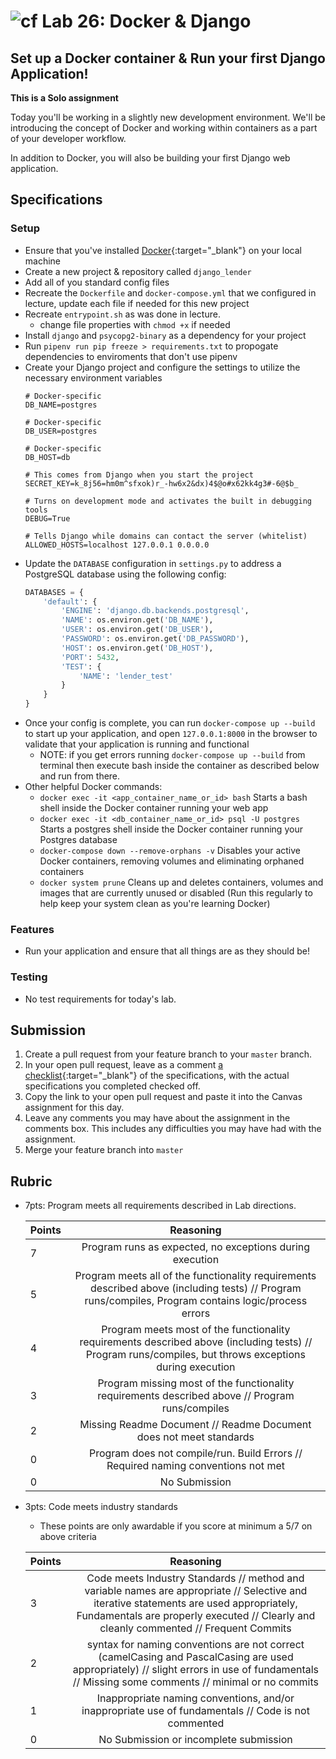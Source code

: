 # ![cf](http://i.imgur.com/7v5ASc8.png) Lab 26: Docker & Django

## Set up a Docker container & Run your first Django Application!

**This is a Solo assignment**
<!-- short description of project -->
Today you'll be working in a slightly new development environment. We'll be introducing the concept of Docker and working within containers as a part of your developer workflow.

In addition to Docker, you will also be building your first Django web application.

## Specifications
<!-- Write a spefication for the features required in this lab assignment -->

### Setup
- Ensure that you've installed [Docker](https://www.docker.com/community-edition#/download){:target="_blank"} on your local machine
- Create a new project & repository called `django_lender`
- Add all of you standard config files
- Recreate the `Dockerfile` and `docker-compose.yml` that we configured in lecture, update each file if needed for this new project
- Recreate `entrypoint.sh` as was done in lecture.
    - change file properties with `chmod +x` if needed
- Install `django` and `psycopg2-binary` as a dependency for your project
- Run `pipenv run pip freeze > requirements.txt` to propogate dependencies to enviroments that don't use pipenv
- Create your Django project and configure the settings to utilize the necessary environment variables
    ```dotenv
    # Docker-specific
    DB_NAME=postgres
    
    # Docker-specific  
    DB_USER=postgres
    
    # Docker-specific
    DB_HOST=db 
    
    # This comes from Django when you start the project 
    SECRET_KEY=k_8j56=hm0m^sfxok)r_-hw6x2&dx)4$@o#x62kk4g3#-6@$b_ 
    
    # Turns on development mode and activates the built in debugging tools 
    DEBUG=True  
    
    # Tells Django while domains can contact the server (whitelist)
    ALLOWED_HOSTS=localhost 127.0.0.1 0.0.0.0  
    ```
- Update the `DATABASE` configuration in `settings.py` to address a PostgreSQL database using the following config:
    ```python
    DATABASES = {
        'default': {
            'ENGINE': 'django.db.backends.postgresql',
            'NAME': os.environ.get('DB_NAME'),
            'USER': os.environ.get('DB_USER'),
            'PASSWORD': os.environ.get('DB_PASSWORD'),
            'HOST': os.environ.get('DB_HOST'),
            'PORT': 5432,
            'TEST': {
                'NAME': 'lender_test'
            }
        }
    }
    ```
- Once your config is complete, you can run `docker-compose up --build` to start up your application, and open `127.0.0.1:8000` in the browser to validate that your application is running and functional
    - NOTE: if you get errors running `docker-compose up --build` from terminal then execute bash inside the container as described below and run from there.
- Other helpful Docker commands:
    - `docker exec -it <app_container_name_or_id> bash`  Starts a bash shell inside the Docker container running your web app
    - `docker exec -it <db_container_name_or_id> psql -U postgres`  Starts a postgres shell inside the Docker container running your Postgres database 
    - `docker-compose down --remove-orphans -v`  Disables your active Docker containers, removing volumes and eliminating orphaned containers
    - `docker system prune`  Cleans up and deletes containers, volumes and images that are currently unused or disabled (Run this regularly to help keep your system clean as you're learning Docker)

### Features
- Run your application and ensure that all things are as they should be!

### Testing
- No test requirements for today's lab. 

## Submission
1. Create a pull request from your feature branch to your `master` branch.
2. In your open pull request, leave as a comment [a checklist](https://github.com/blog/1825-task-lists-in-all-markdown-documents){:target="_blank"} of the specifications, with the actual specifications you completed checked off.
3. Copy the link to your open pull request and paste it into the Canvas assignment for this day.
4. Leave any comments you may have about the assignment in the comments box. This includes any difficulties you may have had with the assignment.
5. Merge your feature branch into `master`

## Rubric
- 7pts: Program meets all requirements described in Lab directions.

	Points  | Reasoning | 
	 ------------ | :-----------: | 
	7       | Program runs as expected, no exceptions during execution |
	5       | Program meets all of the  functionality requirements described above (including tests) // Program runs/compiles, Program contains logic/process errors|
	4       | Program meets most of the functionality requirements described above (including tests)  // Program runs/compiles, but throws exceptions during execution |
	3       | Program missing most of the functionality requirements described above // Program runs/compiles |
	2       | Missing Readme Document // Readme Document does not meet standards |
	0       | Program does not compile/run. Build Errors // Required naming conventions not met |
	0       | No Submission |

- 3pts: Code meets industry standards
	- These points are only awardable if you score at minimum a 5/7 on above criteria

	Points  | Reasoning | 
	 ------------ | :-----------: | 
	3       | Code meets Industry Standards // method and variable names are appropriate // Selective and iterative statements are used appropriately, Fundamentals are properly executed // Clearly and cleanly commented // Frequent Commits |
	2       | syntax for naming conventions are not correct (camelCasing and PascalCasing are used appropriately) // slight errors in use of fundamentals // Missing some comments // minimal or no commits |
	1       | Inappropriate naming conventions, and/or inappropriate use of fundamentals // Code is not commented  |
	0       | No Submission or incomplete submission |
